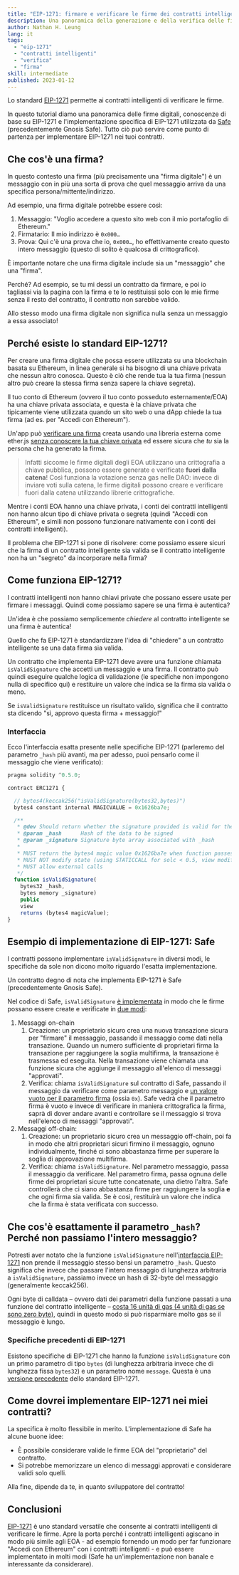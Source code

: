 ```yaml
---
title: "EIP-1271: firmare e verificare le firme dei contratti intelligenti"
description: Una panoramica della generazione e della verifica delle firme dei contratti intelligenti con EIP-1271. Rivediamo anche l'implementazione di EIP-1271 utilizzata in Safe (precedentemente Gnosis Safe) per fornire un esempio concreto agli sviluppatori di contratti intelligenti su cui costruire.
author: Nathan H. Leung
lang: it
tags:
  - "eip-1271"
  - "contratti intelligenti"
  - "verifica"
  - "firma"
skill: intermediate
published: 2023-01-12
---
```


Lo standard [EIP-1271](https://eips.ethereum.org/EIPS/eip-1271) permette ai contratti intelligenti di verificare le firme.

In questo tutorial diamo una panoramica delle firme digitali, conoscenze di base su EIP-1271 e l'implementazione specifica di EIP-1271 utilizzata da [Safe](https://safe.global/) (precedentemente Gnosis Safe). Tutto ciò può servire come punto di partenza per implementare EIP-1271 nei tuoi contratti.

## Che cos'è una firma?

In questo contesto una firma (più precisamente una "firma digitale") è un messaggio con in più una sorta di prova che quel messaggio arriva da una specifica persona/mittente/indirizzo.

Ad esempio, una firma digitale potrebbe essere così:

1. Messaggio: "Voglio accedere a questo sito web con il mio portafoglio di Ethereum."
2. Firmatario: Il mio indirizzo è `0x000…`
3. Prova: Qui c'è una prova che io, `0x000…`, ho effettivamente creato questo intero messaggio (questo di solito è qualcosa di crittografico).

È importante notare che una firma digitale include sia un "messaggio" che una "firma".

Perché? Ad esempio, se tu mi dessi un contratto da firmare, e poi io tagliassi via la pagina con la firma e te lo restituissi solo con le mie firme senza il resto del contratto, il contratto non sarebbe valido.

Allo stesso modo una firma digitale non significa nulla senza un messaggio a essa associato!

## Perché esiste lo standard EIP-1271?

Per creare una firma digitale che possa essere utilizzata su una blockchain basata su Ethereum, in linea generale si ha bisogno di una chiave privata che nessun altro conosca. Questo è ciò che rende tua la tua firma (nessun altro può creare la stessa firma senza sapere la chiave segreta).

Il tuo conto di Ethereum (ovvero il tuo conto posseduto esternamente/EOA) ha una chiave privata associata, e questa è la chiave privata che tipicamente viene utilizzata quando un sito web o una dApp chiede la tua firma (ad es. per "Accedi con Ethereum").

Un'app può [verificare una firma](https://docs.alchemy.com/docs/how-to-verify-a-message-signature-on-ethereum) creata usando una libreria esterna come ether.js [senza conoscere la tua chiave privata](https://en.wikipedia.org/wiki/Public-key_cryptography) ed essere sicura che _tu_ sia la persona che ha generato la firma.

> Infatti siccome le firme digitali degli EOA utilizzano una crittografia a chiave pubblica, possono essere generate e verificate **fuori dalla catena**! Così funziona la votazione senza gas nelle DAO: invece di inviare voti sulla catena, le firme digitali possono creare e verificare fuori dalla catena utilizzando librerie crittografiche.

Mentre i conti EOA hanno una chiave privata, i conti dei contratti intelligenti non hanno alcun tipo di chiave privata o segreta (quindi "Accedi con Ethereum", e simili non possono funzionare nativamente con i conti dei contratti intelligenti).

Il problema che EIP-1271 si pone di risolvere: come possiamo essere sicuri che la firma di un contratto intelligente sia valida se il contratto intelligente non ha un "segreto" da incorporare nella firma?

## Come funziona EIP-1271?

I contratti intelligenti non hanno chiavi private che possano essere usate per firmare i messaggi. Quindi come possiamo sapere se una firma è autentica?

Un'idea è che possiamo semplicemente _chiedere_ al contratto intelligente se una firma è autentica!

Quello che fa EIP-1271 è standardizzare l'idea di "chiedere" a un contratto intelligente se una data firma sia valida.

Un contratto che implementa EIP-1271 deve avere una funzione chiamata `isValidSignature` che accetti un messaggio e una firma. Il contratto può quindi eseguire qualche logica di validazione (le specifiche non impongono nulla di specifico qui) e restituire un valore che indica se la firma sia valida o meno.

Se `isValidSignature` restituisce un risultato valido, significa che il contratto sta dicendo "sì, approvo questa firma + messaggio!"

### Interfaccia

Ecco l'interfaccia esatta presente nelle specifiche EIP-1271 (parleremo del parametro `_hash` più avanti, ma per adesso, puoi pensarlo come il messaggio che viene verificato):

```jsx
pragma solidity ^0.5.0;

contract ERC1271 {

  // bytes4(keccak256("isValidSignature(bytes32,bytes)")
  bytes4 constant internal MAGICVALUE = 0x1626ba7e;

  /**
   * @dev Should return whether the signature provided is valid for the provided hash
   * @param _hash      Hash of the data to be signed
   * @param _signature Signature byte array associated with _hash
   *
   * MUST return the bytes4 magic value 0x1626ba7e when function passes.
   * MUST NOT modify state (using STATICCALL for solc < 0.5, view modifier for solc > 0.5)
   * MUST allow external calls
   */
  function isValidSignature(
    bytes32 _hash,
    bytes memory _signature)
    public
    view
    returns (bytes4 magicValue);
}
```

## Esempio di implementazione di EIP-1271: Safe

I contratti possono implementare `isValidSignature` in diversi modi, le specifiche da sole non dicono molto riguardo l'esatta implementazione.

Un contratto degno di nota che implementa EIP-1271 è Safe (precedentemente Gnosis Safe).

Nel codice di Safe, `isValidSignature` [è implementata](https://github.com/safe-global/safe-contracts/blob/main/contracts/handler/CompatibilityFallbackHandler.sol) in modo che le firme possano essere create e verificate in [due modi](https://ethereum.stackexchange.com/questions/122635/signing-messages-as-a-gnosis-safe-eip1271-support):

1. Messaggi on-chain
   1. Creazione: un proprietario sicuro crea una nuova transazione sicura per "firmare" il messaggio, passando il messaggio come dati nella transazione. Quando un numero sufficiente di proprietari firma la transazione per raggiungere la soglia multifirma, la transazione è trasmessa ed eseguita. Nella transazione viene chiamata una funzione sicura che aggiunge il messaggio all'elenco di messaggi "approvati".
   2. Verifica: chiama `isValidSignature` sul contratto di Safe, passando il messaggio da verificare come parametro messaggio e [un valore vuoto per il parametro firma](https://github.com/safe-global/safe-contracts/blob/main/contracts/handler/CompatibilityFallbackHandler.sol#L32) (ossia `0x`). Safe vedrà che il parametro firma è vuoto e invece di verificare in maniera crittografica la firma, saprà di dover andare avanti e controllare se il messaggio si trova nell'elenco di messaggi "approvati".
2. Messaggi off-chain:
   1. Creazione: un proprietario sicuro crea un messaggio off-chain, poi fa in modo che altri proprietari sicuri firmino il messaggio, ognuno individualmente, finché ci sono abbastanza firme per superare la soglia di approvazione multifirma.
   2. Verifica: chiama `isValidSignature`. Nel parametro messaggio, passa il messaggio da verificare. Nel parametro firma, passa ognuna delle firme dei proprietari sicure tutte concatenate, una dietro l'altra. Safe controllerà che ci siano abbastanza firme per raggiungere la soglia **e** che ogni firma sia valida. Se è così, restituirà un valore che indica che la firma è stata verificata con successo.

## Che cos'è esattamente il parametro `_hash`? Perché non passiamo l'intero messaggio?

Potresti aver notato che la funzione `isValidSignature` nell'[interfaccia EIP-1271](https://eips.ethereum.org/EIPS/eip-1271) non prende il messaggio stesso bensì un parametro `_hash`. Questo significa che invece che passare l'intero messaggio di lunghezza arbitraria a `isValidSignature`, passiamo invece un hash di 32-byte del messaggio (generalmente keccak256).

Ogni byte di calldata – ovvero dati dei parametri della funzione passati a una funzione del contratto intelligente – [costa 16 unità di gas (4 unità di gas se sono zero byte)](https://eips.ethereum.org/EIPS/eip-2028), quindi in questo modo si può risparmiare molto gas se il messaggio è lungo.

### Specifiche precedenti di EIP-1271

Esistono specifiche di EIP-1271 che hanno la funzione `isValidSignature` con un primo parametro di tipo `bytes` (di lunghezza arbitraria invece che di lunghezza fissa `bytes32`) e un parametro nome `message`. Questa è una [versione precedente](https://github.com/safe-global/safe-contracts/issues/391#issuecomment-1075427206) dello standard EIP-1271.

## Come dovrei implementare EIP-1271 nei miei contratti?

La specifica è molto flessibile in merito. L'implementazione di Safe ha alcune buone idee:

- È possibile considerare valide le firme EOA del "proprietario" del contratto.
- Si potrebbe memorizzare un elenco di messaggi approvati e considerare validi solo quelli.

Alla fine, dipende da te, in quanto sviluppatore del contratto!

## Conclusioni

[EIP-1271](https://eips.ethereum.org/EIPS/eip-1271) è uno standard versatile che consente ai contratti intelligenti di verificare le firme. Apre la porta perché i contratti intelligenti agiscano in modo più simile agli EOA - ad esempio fornendo un modo per far funzionare "Accedi con Ethereum" con i contratti intelligenti - e può essere implementato in molti modi (Safe ha un'implementazione non banale e interessante da considerare).
